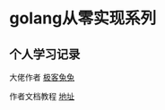 # golang从零实现系列


## 个人学习记录
大佬作者 [极客兔兔](https://github.com/geektutu/7days-golang)

作者文档教程 [地址](https://geektutu.com/post/gee.html)